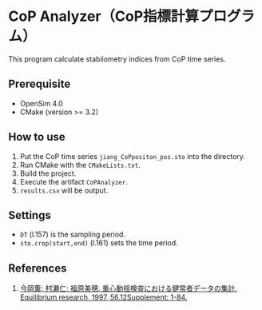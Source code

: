 # CoP Analyzer（CoP指標計算プログラム）
This program calculate stabilometry indices from CoP time series.

## Prerequisite
- OpenSim 4.0
- CMake (version >= 3.2)

## How to use
1. Put the CoP time series `jiang_CoPpositon_pos.sto` into the directory.
1. Run CMake with the `CMakeLists.txt`.
1. Build the project.
1. Execute the artifact `CoPAnalyzer`.
1. `results.csv` will be output.

## Settings
- `DT` (l.157) is the sampling period.
- `sto.crop(start,end)` (l.161) sets the time period.

## References
1. [今岡薫; 村瀬仁; 福原美穂. 重心動揺検査における健常者データの集計. Equilibrium research, 1997, 56.12Supplement: 1-84.](https://www.jstage.jst.go.jp/article/jser1971/56/12Supplement/56_12Supplement_1/_article/-char/ja)
